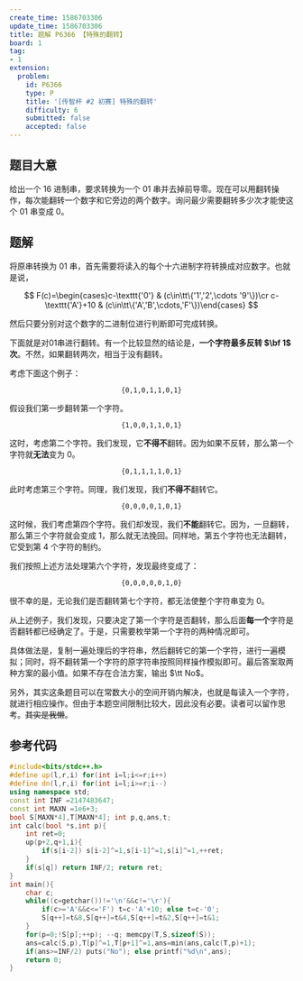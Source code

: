 ```yaml
---
create_time: 1586703306
update_time: 1586703306
title: 题解 P6366 【特殊的翻转】
board: 1
tag:
- 1
extension:
  problem:
    id: P6366
    type: P
    title: '[传智杯 #2 初赛] 特殊的翻转'
    difficulty: 6
    submitted: false
    accepted: false
---
```

## 题目大意

给出一个 $16$ 进制串，要求转换为一个 $01$ 串并去掉前导零。现在可以用翻转操作，每次能翻转一个数字和它旁边的两个数字。询问最少需要翻转多少次才能使这个 $01$ 串变成 $0$。

## 题解

将原串转换为 $01$ 串，首先需要将读入的每个十六进制字符转换成对应数字。也就是说，

$$
F(c)=\begin{cases}c-\texttt{'0'} & (c\in\tt\{'1','2',\cdots '9'\})\cr c-\texttt{'A'}+10 & (c\in\tt\{'A','B',\cdots,'F'\})\end{cases}
$$

然后只要分别对这个数字的二进制位进行判断即可完成转换。

下面就是对$01$串进行翻转。有一个比较显然的结论是，**一个字符最多反转 $\bf 1$ 次**。不然，如果翻转两次，相当于没有翻转。

考虑下面这个例子：

$$
\texttt{\{0,1,0,1,1,0,1\}}
$$

假设我们第一步翻转第一个字符。

$$
\texttt{\{1,0,0,1,1,0,1\}}
$$

这时，考虑第二个字符。我们发现，它**不得不**翻转。因为如果不反转，那么第一个字符就**无法**变为 $0$。

$$
\texttt{\{0,1,1,1,1,0,1\}}
$$

此时考虑第三个字符。同理，我们发现，我们**不得不**翻转它。

$$
\texttt{\{0,0,0,0,1,0,1\}}
$$

这时候，我们考虑第四个字符。我们却发现，我们**不能**翻转它。因为，一旦翻转，那么第三个字符就会变成 $1$，那么就无法挽回。同样地，第五个字符也无法翻转，它受到第 $4$ 个字符的制约。

我们按照上述方法处理第六个字符，发现最终变成了：

$$
\texttt{\{0,0,0,0,0,1,0\}}
$$

很不幸的是，无论我们是否翻转第七个字符，都无法使整个字符串变为 $0$。

从上述例子，我们发现，只要决定了第一个字符是否翻转，那么后面**每一个**字符是否翻转都已经确定了。于是，只需要枚举第一个字符的两种情况即可。

具体做法是，复制一遍处理后的字符串，然后翻转它的第一个字符，进行一遍模拟；同时，将不翻转第一个字符的原字符串按照同样操作模拟即可。最后答案取两种方案的最小值。如果不存在合法方案，输出 $\tt No$。

另外，其实这条题目可以在常数大小的空间开销内解决，也就是每读入一个字符，就进行相应操作。但由于本题空间限制比较大，因此没有必要。读者可以留作思考。~~其实是我懒~~。

## 参考代码

```cpp
#include<bits/stdc++.h>
#define up(l,r,i) for(int i=l;i<=r;i++)
#define dn(l,r,i) for(int i=l;i>=r;i--)
using namespace std;
const int INF =2147483647;
const int MAXN =1e6+3;
bool S[MAXN*4],T[MAXN*4]; int p,q,ans,t;
int calc(bool *s,int p){
    int ret=0;
    up(p+2,q+1,i){
        if(s[i-2]) s[i-2]^=1,s[i-1]^=1,s[i]^=1,++ret;
    }
    if(s[q]) return INF/2; return ret;
}
int main(){
    char c;
    while((c=getchar())!='\n'&&c!='\r'){
        if(c>='A'&&c<='F') t=c-'A'+10; else t=c-'0';
        S[q++]=t&8,S[q++]=t&4,S[q++]=t&2,S[q++]=t&1;
    }
    for(p=0;!S[p];++p); --q; memcpy(T,S,sizeof(S));
    ans=calc(S,p),T[p]^=1,T[p+1]^=1,ans=min(ans,calc(T,p)+1);
    if(ans>=INF/2) puts("No"); else printf("%d\n",ans);
    return 0;
}
```

